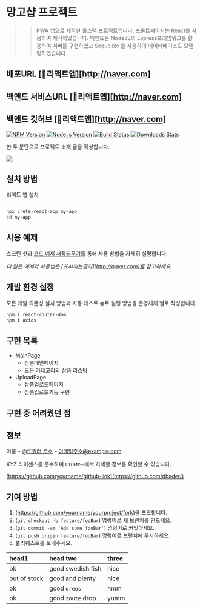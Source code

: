 # 망고샵 프로젝트
>> PWA 앱으로 제작한 풀스택 프로젝트입니다.
>> 프론트페이지는 React를 사용하여 제작하였습니다.
>> 벡앤드는 NodeJS의 Express프레임워크를 활용하여 서버를 구현하였고 Sequelize 를 사용하여 데이터베이스도 모델링하였습니다.

## 배포URL [🔗리액트앱][http://naver.com]
## 백엔드 서비스URL  [🔗리액트앱][http://naver.com]
## 백엔드 깃허브 [🔗리액트앱][http://naver.com]

[![NPM Version][npm-image]][npm-url]
[![Node.js Version][node-version-image]][node-version-url]
[![Build Status][travis-image]][travis-url]
[![Downloads Stats][npm-downloads]][npm-url]

한 두 문단으로 프로젝트 소개 글을 작성합니다.

![](https://user-images.githubusercontent.com/59301948/228405191-ed95070c-8f59-4b44-aa08-9b54cefce94d.jpg)

## 설치 방법

리액트 앱 설치

```sh

npx crete-react-app my-app
cd my-app

```


## 사용 예제

스크린 샷과 <a href="http://naver.com" target="blank">코드 예제 새창띄우기</a>를 통해 사용 방법을 자세히 설명합니다.

_더 많은 예제와 사용법은 [표시되는글자][http://naver.com]를 참고하세요._

## 개발 환경 설정

모든 개발 의존성 설치 방법과 자동 테스트 슈트 실행 방법을 운영체제 별로 작성합니다.

```sh
npm i react-router-dom
npm i axios
```

## 구현 목록

* MainPage
    * 상품메인페이지
    * 모든 카테고리의 상품 리스팅
* UploadPage
    * 상품업로드페이지
    * 상품업로드기능 구현


##     

## 구현 중 어려웠던 점






## 정보

이름 – [@트위터 주소](https://twitter.com/dbader_org) – 이메일주소@example.com

XYZ 라이센스를 준수하며 ``LICENSE``에서 자세한 정보를 확인할 수 있습니다.

[https://github.com/yourname/github-link](https://github.com/dbader/)

## 기여 방법

1. (<https://github.com/yourname/yourproject/fork>)을 포크합니다.
2. (`git checkout -b feature/fooBar`) 명령어로 새 브랜치를 만드세요.
3. (`git commit -am 'Add some fooBar'`) 명령어로 커밋하세요.
4. (`git push origin feature/fooBar`) 명령어로 브랜치에 푸시하세요. 
5. 풀리퀘스트를 보내주세요.

<!-- Markdown link & img dfn's -->
[npm-image]: https://img.shields.io/npm/v/datadog-metrics.svg?style=flat-square
[npm-url]: https://npmjs.org/package/datadog-metrics
[npm-downloads]: https://img.shields.io/npm/dm/datadog-metrics.svg?style=flat-square
[travis-image]: https://img.shields.io/travis/dbader/node-datadog-metrics/master.svg?style=flat-square
[travis-url]: https://travis-ci.org/dbader/node-datadog-metrics
[wiki]: https://github.com/yourname/yourproject/wiki
[node-version-url]: http://nodejs.org/download/
[node-version-image]: https://img.shields.io/node/v/accepts.svg

| head1        | head two          | three |
|:-------------|:------------------|:------|
| ok           | good swedish fish | nice  |
| out of stock | good and plenty   | nice  |
| ok           | good `oreos`      | hmm   |
| ok           | good `zoute` drop | yumm  |